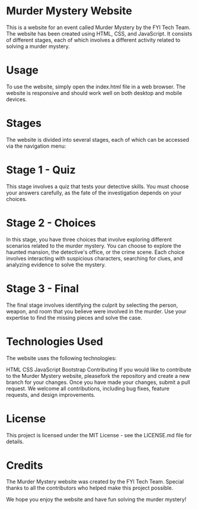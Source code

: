 # Murder Mystery Website
This is a website for an event called Murder Mystery by the FYI Tech Team. The website has been created using HTML, CSS, and JavaScript. It consists of different stages, each of which involves a different activity related to solving a murder mystery.

# Usage
To use the website, simply open the index.html file in a web browser. The website is responsive and should work well on both desktop and mobile devices.

# Stages
The website is divided into several stages, each of which can be accessed via the navigation menu:

# Stage 1 - Quiz
This stage involves a quiz that tests your detective skills. You must choose your answers carefully, as the fate of the investigation depends on your choices.

# Stage 2 - Choices
In this stage, you have three choices that involve exploring different scenarios related to the murder mystery. You can choose to explore the haunted mansion, the detective's office, or the crime scene. Each choice involves interacting with suspicious characters, searching for clues, and analyzing evidence to solve the mystery.

# Stage 3 - Final
The final stage involves identifying the culprit by selecting the person, weapon, and room that you believe were involved in the murder. Use your expertise to find the missing pieces and solve the case.

# Technologies Used
The website uses the following technologies:

HTML
CSS
JavaScript
Bootstrap
Contributing
If you would like to contribute to the Murder Mystery website, pleasefork the repository and create a new branch for your changes. Once you have made your changes, submit a pull request. We welcome all contributions, including bug fixes, feature requests, and design improvements.

# License
This project is licensed under the MIT License - see the LICENSE.md file for details.

# Credits
The Murder Mystery website was created by the FYI Tech Team. Special thanks to all the contributors who helped make this project possible.

We hope you enjoy the website and have fun solving the murder mystery!

